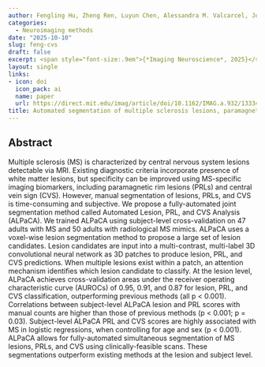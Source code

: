```yaml
---
author: Fengling Hu, Zheng Ren, Luyun Chen, Alessandra M. Valcarcel, Jordan Dworkin, Brian Renner, Lynn Daboul, Carly M. O’Donnell, Elizabeth D. Verter, Abigail R. Manning, Kelly A. Clark, Eunchan Bae, Christina Chen, Carolyn Lou, Theodore D. Satterthwaite, Haochang Shou, Michel Bilello, Kunio Nakamura, Amit Bar-Or, Peter A. Calabresi, Leorah Freeman, Roland G. Henry, Erin E. Longbrake, Jiwon Oh, Matthew K. Schindler, Martina Absinta, Andrew J. Solomon, Nancy L. Sicotte, Daniel Ontaneda, Daniel S. Reich, Pascal Sati, & Russell T. Shinohara
categories:
  - Neuroimaging methods
date: "2025-10-10"
slug: feng-cvs
draft: false
excerpt: <span style="font-size:.9em">{*Imaging Neuroscience*, 2025}</span>
layout: single
links:
- icon: doi
  icon_pack: ai
  name: paper
  url: https://direct.mit.edu/imag/article/doi/10.1162/IMAG.a.932/133343/Automated-segmentation-of-multiple-sclerosis
title: Automated segmentation of multiple sclerosis lesions, paramagnetic rims, and central vein sign on MRI provides reliable diagnostic biomarkers 
---
```


## Abstract

Multiple sclerosis (MS) is characterized by central nervous system lesions detectable via MRI. Existing diagnostic criteria incorporate presence of white matter lesions, but specificity can be improved using MS-specific imaging biomarkers, including paramagnetic rim lesions (PRLs) and central vein sign (CVS). However, manual segmentation of lesions, PRLs, and CVS is time-consuming and subjective. We propose a fully-automated joint segmentation method called Automated Lesion, PRL, and CVS Analysis (ALPaCA). We trained ALPaCA using subject-level cross-validation on 47 adults with MS and 50 adults with radiological MS mimics. ALPaCA uses a voxel-wise lesion segmentation method to propose a large set of lesion candidates. Lesion candidates are input into a multi-contrast, multi-label 3D convolutional neural network as 3D patches to produce lesion, PRL, and CVS predictions. When multiple lesions exist within a patch, an attention mechanism identifies which lesion candidate to classify. At the lesion level, ALPaCA achieves cross-validation areas under the receiver operating characteristic curve (AUROCs) of 0.95, 0.91, and 0.87 for lesion, PRL, and CVS classification, outperforming previous methods (all p < 0.001). Correlations between subject-level ALPaCA lesion and PRL scores with manual counts are higher than those of previous methods (p < 0.001; p = 0.03). Subject-level ALPaCA PRL and CVS scores are highly associated with MS in logistic regressions, when controlling for age and sex (p < 0.001). ALPaCA allows for fully-automated simultaneous segmentation of MS lesions, PRLs, and CVS using clinically-feasible scans. These segmentations outperform existing methods at the lesion and subject level.